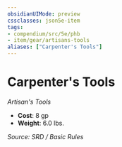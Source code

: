 ```yaml
---
obsidianUIMode: preview
cssclasses: json5e-item
tags:
- compendium/src/5e/phb
- item/gear/artisans-tools
aliases: ["Carpenter's Tools"]
---
```

# Carpenter's Tools
*Artisan's Tools*  

- **Cost**: 8 gp
- **Weight**: 6.0 lbs.

*Source: SRD / Basic Rules*